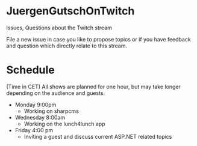 # JuergenGutschOnTwitch
Issues, Questions about the Twitch stream

File a new issue in case you like to propose topics or if you have feedback and question which directly relate to this stream.

# Schedule
(Time in CET)
All shows are planned for one hour, but may take longer depending on the audience and guests.
* Monday 9:00pm
  * Working on sharpcms
* Wednesday 8:00am
  * Working on the lunch4lunch app
* Friday 4:00 pm
  * Inviting a guest and discuss current  ASP.NET  related topics 
